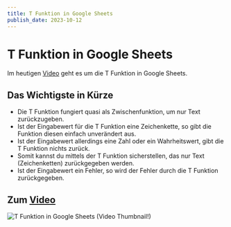 ```yaml
---
title: T Funktion in Google Sheets
publish_date: 2023-10-12
---
```


# T Funktion in Google Sheets

Im heutigen [Video](https://youtu.be/q9cNjlTUu1g) geht es um die T Funktion in Google Sheets. 

## Das Wichtigste in Kürze

- Die T Funktion fungiert quasi als Zwischenfunktion, um nur Text zurückzugeben.
- Ist der Eingabewert für die T Funktion eine Zeichenkette, so gibt die Funktion diesen einfach unverändert aus.
- Ist der Eingabewert allerdings eine Zahl oder ein Wahrheitswert, gibt die T Funktion nichts zurück.
- Somit kannst du mittels der T Funktion sicherstellen, das nur Text (Zeichenketten) zurückgegeben werden.
- Ist der Eingabewert ein Fehler, so wird der Fehler durch die T Funktion zurückgegeben.

## Zum [Video](https://youtu.be/q9cNjlTUu1g)

![T Funktion in Google Sheets (Video Thumbnail!)](../thumbnails/Fertig521.jpg "T Funktion in Google Sheets (Video Thumbnail!)")